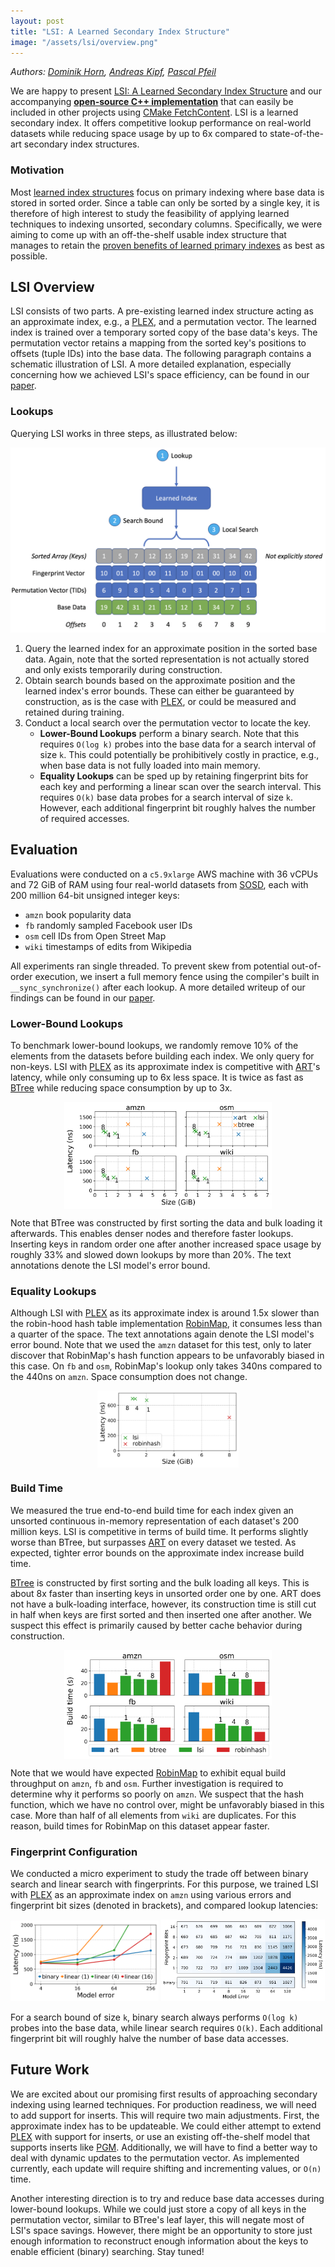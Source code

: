 ```yaml
---
layout: post
title: "LSI: A Learned Secondary Index Structure"
image: "/assets/lsi/overview.png"
---
```


_Authors: [Dominik Horn](https://www.linkedin.com/in/dominik-horn-9b9187220/),
[Andreas Kipf](https://people.csail.mit.edu/kipf/),
[Pascal Pfeil](https://www.linkedin.com/in/pascalpfeil/)_

<!--[Ryan Marcus](https://rmarcus.info/blog/),
and [Tim Kraska](https://people.csail.mit.edu/kraska/)_-->

We are happy to present [LSI: A Learned Secondary Index
Structure](https://doi.org/10.1145/3533702.3534912) and our accompanying
[**open-source C++
implementation**](https://github.com/learnedsystems/LearnedSecondaryIndex) that
can easily be included in other projects using [CMake
FetchContent](https://cmake.org/cmake/help/latest/module/FetchContent.html).
LSI is a learned secondary index. It offers competitive lookup performance on
real-world datasets while reducing space usage by up to 6x compared to
state-of-the-art secondary index structures.


### Motivation

Most [learned index
structures](https://dl.acm.org/doi/pdf/10.1145/3183713.3196909) focus on
primary indexing where base data is stored in sorted order. Since a table can
only be sorted by a single key, it is therefore of high interest to study the
feasibility of applying learned techniques to indexing unsorted, secondary
columns. Specifically, we were aiming to come up with an off-the-shelf usable
index structure that manages to retain the [proven benefits of learned primary
indexes](https://learnedsystems.github.io/SOSDLeaderboard/leaderboard/) as best
as possible.

## LSI Overview

LSI consists of two parts. A pre-existing learned index structure acting as an
approximate index, e.g., a [PLEX](https://arxiv.org/abs/2108.05117), and a
permutation vector. The learned index is trained over a temporary sorted copy
of the base data's keys. The permutation vector retains a mapping from the
sorted key's positions to offsets (tuple IDs) into the base data. The following
paragraph contains a schematic illustration of LSI. A more detailed
explanation, especially concerning how we achieved LSI's space efficiency, can
be found in our [paper](https://doi.org/10.1145/3533702.3534912).

### Lookups

Querying LSI works in three steps, as illustrated below:

![LSI Architecture Overview](/assets/lsi/overview.png)

1. Query the learned index for an approximate position in the sorted base data.
   Again, note that the sorted representation is not actually stored and only
   exists temporarily during construction.
2. Obtain search bounds based on the approximate position and the learned
   index's error bounds. These can either be guaranteed by construction, as is
   the case with [PLEX](https://arxiv.org/abs/2108.05117), or could be measured
   and retained during training.
3. Conduct a local search over the permutation vector to locate the key.
   - **Lower-Bound Lookups** perform a binary search. Note that this requires
     `O(log k)` probes into the base data for a search interval of size `k`. This
     could potentially be prohibitively costly in practice, e.g., when base
     data is not fully loaded into main memory.
   - **Equality Lookups** can be sped up by retaining fingerprint bits for each
     key and performing a linear scan over the search interval. This requires
     `O(k)` base data probes for a search interval of size `k`. However, each
     additional fingerprint bit roughly halves the number of required accesses.

## Evaluation

Evaluations were conducted on a `c5.9xlarge` AWS machine with 36 vCPUs and 72 GiB
of RAM using four real-world datasets from
[SOSD](https://arxiv.org/abs/1911.13014), each with 200 million 64-bit unsigned
integer keys:

- `amzn` book popularity data
- `fb` randomly sampled Facebook user IDs
- `osm` cell IDs from Open Street Map
- `wiki` timestamps of edits from Wikipedia

All experiments ran single threaded. To prevent skew from potential
out-of-order execution, we insert a full memory fence using the compiler's
built in `__sync_synchronize()` after each lookup. A more detailed writeup of
our findings can be found in our [paper](https://doi.org/10.1145/3533702.3534912).

### Lower-Bound Lookups

To benchmark lower-bound lookups, we randomly remove 10% of the
elements from the datasets before building each index. We only query for
non-keys.
LSI with [PLEX](https://arxiv.org/abs/2108.05117) as its approximate index is
competitive with [ART](https://db.in.tum.de/~leis/papers/ART.pdf)'s latency,
while only consuming up to 6x less space. It is twice as fast as
[BTree](https://github.com/bingmann/stx-btree) while reducing space consumption
by up to 3x.

<img src="/assets/lsi/lowerbounds.png" style="width:66%;display:block;margin-left:auto;margin-right:auto;" alt="lowerbounds benchmark on all four datasets" />

Note that BTree was constructed by first sorting the data and bulk loading it
afterwards. This enables denser nodes and therefore faster lookups. Inserting
keys in random order one after another increased space usage by roughly 33% and
slowed down lookups by more than 20%. The text annotations denote the LSI
model's error bound.

### Equality Lookups

Although LSI with [PLEX](https://arxiv.org/abs/2108.05117) as its approximate
index is around 1.5x slower than the robin-hood hash table implementation
[RobinMap](https://github.com/Tessil/robin-map), it consumes less than a
quarter of the space. The text annotations again denote the LSI model's error
bound. Note that we used the `amzn` dataset for this test, only to later
discover that RobinMap's hash function appears to be unfavorably biased in
this case. On `fb` and `osm`, RobinMap's lookup only takes 340ns compared to
the 440ns on `amzn`. Space consumption does not change.

<img src="/assets/lsi/equality.png" style="width:45%;display:block;margin-left:auto;margin-right:auto;" alt="equality benchmark on amzn"/>

### Build Time

We measured the true end-to-end build time for each index given an unsorted
continuous in-memory representation of each dataset's 200 million keys. LSI is
competitive in terms of build time. It performs slightly worse than BTree, but
surpasses [ART](https://db.in.tum.de/~leis/papers/ART.pdf) on every dataset we
tested. As expected, tighter error bounds on the approximate index increase build
time.

[BTree](https://github.com/bingmann/stx-btree) is constructed by first sorting
and the bulk loading all keys. This is about 8x faster than inserting keys
in unsorted order one by one. ART does not have a bulk-loading interface,
however, its construction time is still cut in half when keys are first sorted
and then inserted one after another. We suspect this effect is primarily caused
by better cache behavior during construction.

<img src="/assets/lsi/build_throughput.png" style="width:66%;display:block;margin-left:auto;margin-right:auto;" alt="build time comparison on all four datasets" />

Note that we would have expected
[RobinMap](https://github.com/Tessil/robin-map) to exhibit equal build
throughput on `amzn`, `fb` and `osm`. Further investigation is required to
determine why it performs so poorly on `amzn`. We suspect that the hash function,
which we have no control over, might be unfavorably biased in this case. More
than half of all elements from `wiki` are duplicates. For this reason, build
times for RobinMap on this dataset appear faster.

### Fingerprint Configuration

We conducted a micro experiment to study the trade off between binary search
and linear search with fingerprints. For this purpose, we trained LSI with
[PLEX](https://arxiv.org/abs/2108.05117) as an approximate index on `amzn`
using various errors and fingerprint bit sizes (denoted in brackets), and
compared lookup latencies:

<img src="/assets/lsi/binary_vs_linear.png" style="width:47%;" alt="micro experiment as line plot" /> 
<img src="/assets/lsi/error_fingerprint_study_cpu_time.png" style="width:52%;" alt="micro experiment as heat map" />

For a search bound of size `k`, binary search always performs `O(log k)` probes
into the base data, while linear search requires `O(k)`. Each additional
fingerprint bit will roughly halve the number of base data accesses.

## Future Work

We are excited about our promising first results of approaching secondary
indexing using learned techniques. For production readiness, we will need to
add support for inserts. This will require two main adjustments. First, the
approximate index has to be updateable. We could either attempt to extend
[PLEX](https://arxiv.org/abs/2108.05117) with support for inserts, or use an
existing off-the-shelf model that supports inserts like
[PGM](https://dl.acm.org/doi/abs/10.14778/3389133.3389135). Additionally, we
will have to find a better way to deal with dynamic updates to the permutation
vector. As implemented currently, each update will require shifting and
incrementing values, or `O(n)` time.

Another interesting direction is to try and reduce base data accesses during
lower-bound lookups. While we could just store a copy of all keys in the
permutation vector, similar to BTree's leaf layer, this will negate most of
LSI's space savings. However, there might be an opportunity to store just
enough information to reconstruct enough information about the keys to enable
efficient (binary) searching. Stay tuned!
